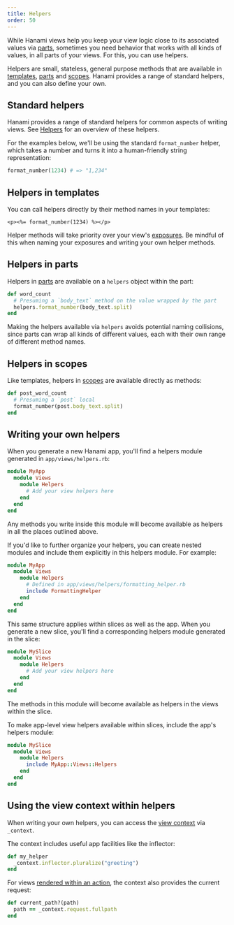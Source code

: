 ```yaml
---
title: Helpers
order: 50
---
```


While Hanami views help you keep your view logic close to its associated values via [parts](/v2.1/views/parts/), sometimes you need behavior that works with all kinds of values, in all parts of your views. For this, you can use helpers.

Helpers are small, stateless, general purpose methods that are available in [templates](/v2.1/views/templates/), [parts](/v2.1/views/parts/) and [scopes](/v2.1/views/scopes/). Hanami provides a range of standard helpers, and you can also define your own.

## Standard helpers

Hanami provides a range of standard helpers for common aspects of writing views. See [Helpers](/v2.1/helpers/overview/) for an overview of these helpers.

For the examples below, we'll be using the standard `format_number` helper, which takes a number and turns it into a human-friendly string representation:

```ruby
format_number(1234) # => "1,234"
```

## Helpers in templates

You can call helpers directly by their method names in your templates:

```erb
<p><%= format_number(1234) %></p>
```

Helper methods will take priority over your view's [exposures](/v2.1/views/exposures/). Be mindful of this when naming your exposures and writing your own helper methods.

## Helpers in parts

Helpers in [parts](/v2.1/views/parts/) are available on a `helpers` object within the part:

```ruby
def word_count
  # Presuming a `body_text` method on the value wrapped by the part
  helpers.format_number(body_text.split)
end
```

Making the helpers available via `helpers` avoids potential naming collisions, since parts can wrap all kinds of different values, each with their own range of different method names.

## Helpers in scopes

Like templates, helpers in [scopes](/v2.1/views/scopes/) are available directly as methods:

```ruby
def post_word_count
  # Presuming a `post` local
  format_number(post.body_text.split)
end
```

## Writing your own helpers

When you generate a new Hanami app, you'll find a helpers module generated in `app/views/helpers.rb`:

```ruby
module MyApp
  module Views
    module Helpers
      # Add your view helpers here
    end
  end
end
```

Any methods you write inside this module will become available as helpers in all the places outlined above.

If you'd like to further organize your helpers, you can create nested modules and include them explicitly in this helpers module. For example:

```ruby
module MyApp
  module Views
    module Helpers
      # Defined in app/views/helpers/formatting_helper.rb
      include FormattingHelper
    end
  end
end
```

This same structure applies within slices as well as the app. When you generate a new slice, you'll find a corresponding helpers module generated in the slice:

```ruby
module MySlice
  module Views
    module Helpers
      # Add your view helpers here
    end
  end
end
```

The methods in this module will become available as helpers in the views within the slice.

To make app-level view helpers available within slices, include the app's helpers module:

```ruby
module MySlice
  module Views
    module Helpers
      include MyApp::Views::Helpers
    end
  end
end
```

## Using the view context within helpers

When writing your own helpers, you can access the [view context](/v2.1/views/context/) via `_context`.

The context includes useful app facilities like the inflector:

```ruby
def my_helper
  _context.inflector.pluralize("greeting")
end
```

For views [rendered within an action](/v2.1/actions/rendering-views/), the context also provides the current request:

```ruby
def current_path?(path)
  path == _context.request.fullpath
end
```
